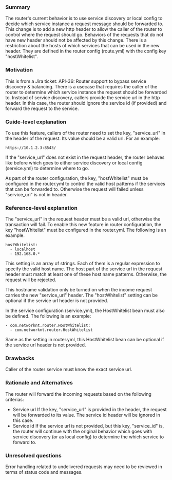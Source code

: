### Summary
The router's current behavior is to use service discovery or local config to decide which service instance a request message should be forwarded to.
This change is to add a new http header to allow the caller of the router to control where the request should go.
Behaviors of the requests that do not have new header should not be affected by this change.
There is a restriction about the hosts of which services that can be used in the new header. They are defined in the router config (route.yml) with the config key "hostWhitelist".

### Motivation
This is from a Jira ticket: API-36: Router support to bypass service discovery & balancing.
There is a usecase that requires the caller of the router to determine which service instance the request should be forwarded to. Instead of service discovery, callers provide the service url in the http header. In this case, the router should ignore the service id (if provided) and forward the request to the service.

### Guide-level explanation
To use this feature, callers of the router need to set the key, "service_url" in the header of the request. Its value should be a valid url. For an example:
```
https://10.1.2.3:8543/
```
If the "service_url" does not exist in the request header, the router behaves like before which goes to either service discovery or local config (service.yml) to determine where to go.

As part of the router configuration, the key, "hostWhitelist" must be configured in the router.yml to control the valid host patterns if the services that can be forwarded to. Otherwise the request will failed unless "service_url" is not in header.

### Reference-level explanation
The "service_url" in the request header must be a valid url, otherwise the transaction will fail.
To enable this new feature in router configuration, the key "hostWhitelist" must be configured in the router.yml. The following is an example.
```
hostWhitelist:
  - localhost
  - 192.168.0.*
```
This setting is an array of strings. Each of them is a regular expression to specify the valid host name. The host part of the service url in the request header must match at least one of these host name patterns. Otherwise, the request will be rejected.

This hostname validation only be turned on when the income request carries the new "service_url" header.
The "hostWhitelist" setting can be optional if the service url header is not provided.

In the service configuration (service.yml), the HostWhitelist bean must also be defined. The following is an example:
```
- com.networknt.router.HostWhitelist:
  - com.networknt.router.HostWhitelist
```
Same as the setting in router.yml, this HostWhitelist bean can be optional if the service url header is not provided.

### Drawbacks
Caller of the router service must know the exact service url.

### Rationale and Alternatives
The router will forward the incoming requests based on the following criterias:
* Service url
If the key, "service_url" is provided in the header, the request will be forwarded to its value. The service id header will be ignored in this case.
* Service id
If the service url is not provided, but this key, "service_id" is, the router will continue with the original behavior which goes with service discovery (or as local config) to determine the which service to forward to.

### Unresolved questions
Error handling related to undelivered requests may need to be reviewed in terms of status code and messages.
